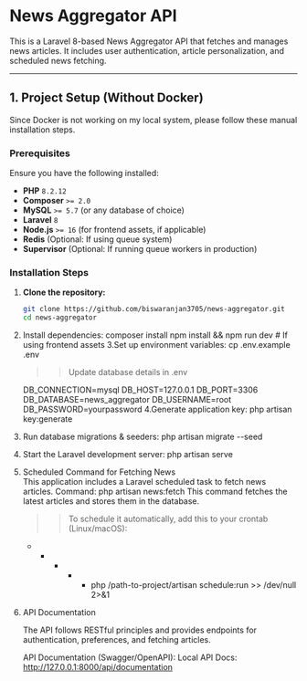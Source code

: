 # News Aggregator API

This is a Laravel 8-based News Aggregator API that fetches and manages news articles. It includes user authentication, article personalization, and scheduled news fetching.

---

## **1. Project Setup (Without Docker)**
Since Docker is not working on my local system, please follow these manual installation steps.

### **Prerequisites**
Ensure you have the following installed:
- **PHP** `8.2.12`
- **Composer** `>= 2.0`
- **MySQL** `>= 5.7` (or any database of choice)
- **Laravel** `8`
- **Node.js** `>= 16` (for frontend assets, if applicable)
- **Redis** (Optional: If using queue system)
- **Supervisor** (Optional: If running queue workers in production)

### **Installation Steps**
1. **Clone the repository:**
   ```sh
   git clone https://github.com/biswaranjan3705/news-aggregator.git
   cd news-aggregator

2. Install dependencies:
    composer install
    npm install && npm run dev  # If using frontend assets
3.Set up environment variables:
    cp .env.example .env

    >>Update database details in .env

    DB_CONNECTION=mysql
    DB_HOST=127.0.0.1
    DB_PORT=3306
    DB_DATABASE=news_aggregator
    DB_USERNAME=root
    DB_PASSWORD=yourpassword
4.Generate application key:
    php artisan key:generate
5. Run database migrations & seeders:
   php artisan migrate --seed
6. Start the Laravel development server:
    php artisan serve

7. Scheduled Command for Fetching News  
    This application includes a Laravel scheduled task to fetch news articles. 
    Command:  php artisan news:fetch
    This command fetches the latest articles and stores them in the database.
    >>To schedule it automatically, add this to your crontab (Linux/macOS):
    * * * * * php /path-to-project/artisan schedule:run >> /dev/null 2>&1

8. API Documentation

    The API follows RESTful principles and provides endpoints for authentication, preferences, and fetching articles.

    API Documentation (Swagger/OpenAPI):
    Local API Docs: http://127.0.0.1:8000/api/documentation








